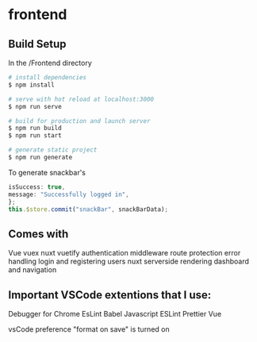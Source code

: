 # frontend

## Build Setup

In the /Frontend directory

```bash
# install dependencies
$ npm install

# serve with hot reload at localhost:3000
$ npm run serve

# build for production and launch server
$ npm run build
$ npm run start

# generate static project
$ npm run generate
```

To generate snackbar's
```javascript const snackBarData = {
isSuccess: true,
message: "Successfully logged in",
};
this.$store.commit("snackBar", snackBarData);
```
## Comes with
Vue
vuex
nuxt
vuetify
authentication middleware
route protection
error handling
login and registering users
nuxt serverside rendering
dashboard and navigation

## Important VSCode extentions that I use:

Debugger for Chrome
EsLint
Babel Javascript
ESLint
Prettier
Vue

vsCode preference "format on save" is turned on
